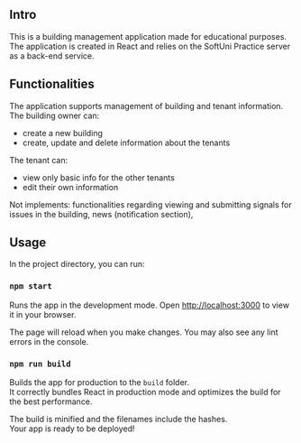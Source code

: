 ## Intro

This is a building management application made for educational purposes.
The application is created in React and relies on the SoftUni Practice server as a back-end service.

## Functionalities
The application supports management of building and tenant information. 
The building owner can:
- create a new building
- create, update and delete information about the tenants

The tenant can:
- view only basic info for the other tenants
- edit their own information

Not implements: functionalities regarding viewing and submitting signals for issues in the building, news (notification section), 

## Usage

In the project directory, you can run:

### `npm start`

Runs the app in the development mode.
Open [http://localhost:3000](http://localhost:3000) to view it in your browser.

The page will reload when you make changes.
You may also see any lint errors in the console.

### `npm run build`

Builds the app for production to the `build` folder.\
It correctly bundles React in production mode and optimizes the build for the best performance.

The build is minified and the filenames include the hashes.\
Your app is ready to be deployed!